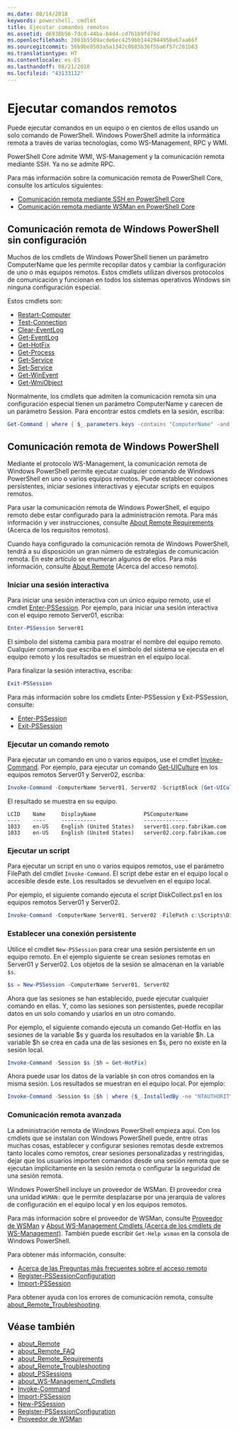 ```yaml
---
ms.date: 08/14/2018
keywords: powershell, cmdlet
title: Ejecutar comandos remotos
ms.assetid: d6938b56-7dc8-44ba-b4d4-cd7b169fd74d
ms.openlocfilehash: 2001b5509acde6ec4259bb1442944958a67aa66f
ms.sourcegitcommit: 56b9be8503a5a1342c0b85b36f5ba6f57c281b63
ms.translationtype: HT
ms.contentlocale: es-ES
ms.lasthandoff: 08/21/2018
ms.locfileid: "43133112"
---
```

# <a name="running-remote-commands"></a>Ejecutar comandos remotos

Puede ejecutar comandos en un equipo o en cientos de ellos usando un solo comando de PowerShell. Windows PowerShell admite la informática remota a través de varias tecnologías, como WS-Management, RPC y WMI.

PowerShell Core admite WMI, WS-Management y la comunicación remota mediante SSH. Ya no se admite RPC.

Para más información sobre la comunicación remota de PowerShell Core, consulte los artículos siguientes:

- [Comunicación remota mediante SSH en PowerShell Core][ssh-remoting]
- [Comunicación remota mediante WSMan en PowerShell Core][wsman-remoting]

## <a name="windows-powershell-remoting-without-configuration"></a>Comunicación remota de Windows PowerShell sin configuración

Muchos de los cmdlets de Windows PowerShell tienen un parámetro ComputerName que les permite recopilar datos y cambiar la configuración de uno o más equipos remotos. Estos cmdlets utilizan diversos protocolos de comunicación y funcionan en todos los sistemas operativos Windows sin ninguna configuración especial.

Estos cmdlets son:

- [Restart-Computer](/powershell/module/microsoft.powershell.management/restart-computer)
- [Test-Connection](/powershell/module/microsoft.powershell.management/test-connection)
- [Clear-EventLog](/powershell/module/microsoft.powershell.management/clear-eventlog)
- [Get-EventLog](/powershell/module/microsoft.powershell.management/get-eventlog)
- [Get-HotFix](/powershell/module/microsoft.powershell.management/get-hotfix)
- [Get-Process](/powershell/module/microsoft.powershell.management/get-process)
- [Get-Service](/powershell/module/microsoft.powershell.management/get-service)
- [Set-Service](/powershell/module/microsoft.powershell.management/set-service)
- [Get-WinEvent](/powershell/module/microsoft.powershell.diagnostics/get-winevent)
- [Get-WmiObject](/powershell/module/microsoft.powershell.management/get-wmiobject)

Normalmente, los cmdlets que admiten la comunicación remota sin una configuración especial tienen un parámetro ComputerName y carecen de un parámetro Session. Para encontrar estos cmdlets en la sesión, escriba:

```powershell
Get-Command | where { $_.parameters.keys -contains "ComputerName" -and $_.parameters.keys -notcontains "Session"}
```

## <a name="windows-powershell-remoting"></a>Comunicación remota de Windows PowerShell

Mediante el protocolo WS-Management, la comunicación remota de Windows PowerShell permite ejecutar cualquier comando de Windows PowerShell en uno o varios equipos remotos. Puede establecer conexiones persistentes, iniciar sesiones interactivas y ejecutar scripts en equipos remotos.

Para usar la comunicación remota de Windows PowerShell, el equipo remoto debe estar configurado para la administración remota.
Para más información y ver instrucciones, consulte [About Remote Requirements](/powershell/module/microsoft.powershell.core/about/about_remote_requirements) (Acerca de los requisitos remotos).

Cuando haya configurado la comunicación remota de Windows PowerShell, tendrá a su disposición un gran número de estrategias de comunicación remota.
En este artículo se enumeran algunos de ellos. Para más información, consulte [About Remote](/powershell/module/microsoft.powershell.core/about/about_remote) (Acerca del acceso remoto).

### <a name="start-an-interactive-session"></a>Iniciar una sesión interactiva

Para iniciar una sesión interactiva con un único equipo remoto, use el cmdlet [Enter-PSSession](/powershell/module/microsoft.powershell.core/enter-pssession).
Por ejemplo, para iniciar una sesión interactiva con el equipo remoto Server01, escriba:

```powershell
Enter-PSSession Server01
```

El símbolo del sistema cambia para mostrar el nombre del equipo remoto. Cualquier comando que escriba en el símbolo del sistema se ejecuta en el equipo remoto y los resultados se muestran en el equipo local.

Para finalizar la sesión interactiva, escriba:

```powershell
Exit-PSSession
```

Para más información sobre los cmdlets Enter-PSSession y Exit-PSSession, consulte:

- [Enter-PSSession](/powershell/module/microsoft.powershell.core/enter-pssession)
- [Exit-PSSession](/powershell/module/microsoft.powershell.core/exit-pssession)

### <a name="run-a-remote-command"></a>Ejecutar un comando remoto

Para ejecutar un comando en uno o varios equipos, use el cmdlet [Invoke-Command](/powershell/module/microsoft.powershell.core/invoke-command). Por ejemplo, para ejecutar un comando [Get-UICulture](/powershell/module/microsoft.powershell.utility/get-uiculture) en los equipos remotos Server01 y Server02, escriba:

```powershell
Invoke-Command -ComputerName Server01, Server02 -ScriptBlock {Get-UICulture}
```

El resultado se muestra en su equipo.

```output
LCID    Name     DisplayName               PSComputerName
----    ----     -----------               --------------
1033    en-US    English (United States)   server01.corp.fabrikam.com
1033    en-US    English (United States)   server02.corp.fabrikam.com
```

### <a name="run-a-script"></a>Ejecutar un script

Para ejecutar un script en uno o varios equipos remotos, use el parámetro FilePath del cmdlet `Invoke-Command`. El script debe estar en el equipo local o accesible desde este. Los resultados se devuelven en el equipo local.

Por ejemplo, el siguiente comando ejecuta el script DiskCollect.ps1 en los equipos remotos Server01 y Server02.

```powershell
Invoke-Command -ComputerName Server01, Server02 -FilePath c:\Scripts\DiskCollect.ps1
```

### <a name="establish-a-persistent-connection"></a>Establecer una conexión persistente

Utilice el cmdlet `New-PSSession` para crear una sesión persistente en un equipo remoto. En el ejemplo siguiente se crean sesiones remotas en Server01 y Server02. Los objetos de la sesión se almacenan en la variable `$s`.

```powershell
$s = New-PSSession -ComputerName Server01, Server02
```

Ahora que las sesiones se han establecido, puede ejecutar cualquier comando en ellas. Y, como las sesiones son persistentes, puede recopilar datos en un solo comando y usarlos en un otro comando.

Por ejemplo, el siguiente comando ejecuta un comando Get-Hotfix en las sesiones de la variable $s y guarda los resultados en la variable $h. La variable $h se crea en cada una de las sesiones en $s, pero no existe en la sesión local.

```powershell
Invoke-Command -Session $s {$h = Get-HotFix}
```

Ahora puede usar los datos de la variable `$h` con otros comandos en la misma sesión. Los resultados se muestran en el equipo local. Por ejemplo:

```powershell
Invoke-Command -Session $s {$h | where {$_.InstalledBy -ne "NTAUTHORITY\SYSTEM"}}
```

### <a name="advanced-remoting"></a>Comunicación remota avanzada

La administración remota de Windows PowerShell empieza aquí. Con los cmdlets que se instalan con Windows PowerShell puede, entre otras muchas cosas, establecer y configurar sesiones remotas desde extremos tanto locales como remotos, crear sesiones personalizadas y restringidas, dejar que los usuarios importen comandos desde una sesión remota que se ejecutan implícitamente en la sesión remota o configurar la seguridad de una sesión remota.

Windows PowerShell incluye un proveedor de WSMan. El proveedor crea una unidad `WSMAN:` que le permite desplazarse por una jerarquía de valores de configuración en el equipo local y en los equipos remotos.

Para más información sobre el proveedor de WSMan, consulte [Proveedor de WSMan](https://technet.microsoft.com/library/dd819476.aspx) y [About WS-Management Cmdlets (Acerca de los cmdlets de WS-Management)](/powershell/module/microsoft.powershell.core/about/about_ws-management_cmdlets). También puede escribir `Get-Help wsman` en la consola de Windows PowerShell.

Para obtener más información, consulte:

- [Acerca de las Preguntas más frecuentes sobre el acceso remoto](https://technet.microsoft.com/library/dd315359.aspx)
- [Register-PSSessionConfiguration](https://go.microsoft.com/fwlink/?LinkId=821508)
- [Import-PSSession](https://go.microsoft.com/fwlink/?LinkId=821821)

Para obtener ayuda con los errores de comunicación remota, consulte [about_Remote_Troubleshooting](https://technet.microsoft.com/library/dd347642.aspx).

## <a name="see-also"></a>Véase también

- [about_Remote](https://technet.microsoft.com/library/9b4a5c87-9162-4adf-bdfe-fbc80b9b8970)
- [about_Remote_FAQ](https://technet.microsoft.com/library/e23702fd-9415-4a98-9975-390a4d3adc42)
- [about_Remote_Requirements](https://technet.microsoft.com/library/da213949-134c-4741-b307-81f4492ba1bd)
- [about_Remote_Troubleshooting](https://technet.microsoft.com/library/2f890148-8578-49ed-85ea-79a489dd6317)
- [about_PSSessions](https://technet.microsoft.com/library/7a9b4e0e-fa1b-47b0-92f6-6e2995d70acb)
- [about_WS-Management_Cmdlets](https://technet.microsoft.com/library/6ed3370a-ea10-45a5-9493-696aeace27ed)
- [Invoke-Command](/powershell/module/microsoft.powershell.core/invoke-command)
- [Import-PSSession](https://go.microsoft.com/fwlink/?LinkId=821821)
- [New-PSSession](https://go.microsoft.com/fwlink/?LinkId=821498)
- [Register-PSSessionConfiguration](https://go.microsoft.com/fwlink/?LinkId=821508)
- [Proveedor de WSMan](https://technet.microsoft.com/library/66fe1241-e08f-49ca-832f-a84c33ca8735)

[wsman-remoting]: WSMan-Remoting-in-PowerShell-Core.md
[ssh-remoting]: SSH-Remoting-in-PowerShell-Core.md